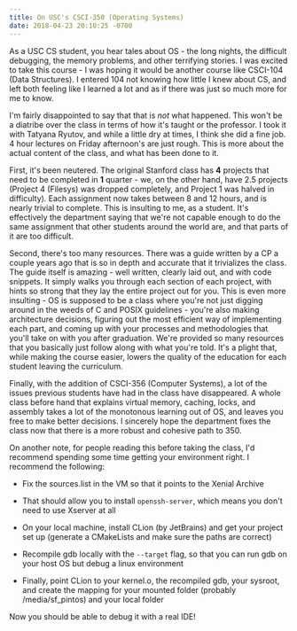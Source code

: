 ```yaml
---
title: On USC's CSCI-350 (Operating Systems)
date: 2018-04-23 20:10:25 -0700
---
```


As a USC CS student, you hear tales about OS - the long nights, the difficult debugging, the memory problems, and other terrifying stories. I was excited to take this course - I was hoping it would be another course like CSCI-104 (Data Structures). I entered 104 not knowing how little I knew about CS, and left both feeling like I learned a lot and as if there was just so much more for me to know.

I'm fairly disappointed to say that that is _not_ what happened. This won't be a diatribe over the class in terms of how it's taught or the professor. I took it with Tatyana Ryutov, and while a little dry at times, I think she did a fine job. 4 hour lectures on Friday afternoon's are just rough. This is more about the actual content of the class, and what has been done to it.

First, it's been neutered. The original Stanford class has **4** projects that need to be completed in **1** quarter - we, on the other hand, have 2.5 projects (Project 4 (Filesys) was dropped completely, and Project 1 was halved in difficulty). Each assignment now takes between 8 and 12 hours, and is nearly trivial to complete. This is insulting to me, as a student. It's effectively the department saying that we're not capable enough to do the same assignment that other students around the world are, and that parts of it are too difficult.

Second, there's too many resources. There was a guide written by a CP a couple years ago that is so in depth and accurate that it trivializes the class. The guide itself is amazing - well written, clearly laid out, and with code snippets. It simply walks you through each section of each project, with hints so strong that they lay the entire project out for you. This is even more insulting - OS is supposed to be a class where you're not just digging around in the weeds of C and POSIX guidelines - you're also making architecture decisions, figuring out the most efficient way of implementing each part, and coming up with your processes and methodologies that you'll take on with you after graduation. We're provided so many resources that you basically just follow along with what you're told. It's a plight that, while making the course easier, lowers the quality of the education for each student leaving the curriculum.

Finally, with the addition of CSCI-356 (Computer Systems), a lot of the issues previous students have had in the class have disappeared. A whole class before hand that explains virtual memory, caching, locks, and assembly takes a lot of the monotonous learning out of OS, and leaves you free to make better decisions. I sincerely hope the department fixes the class now that there is a more robust and cohesive path to 350.

On another note, for people reading this before taking the class, I'd recommend spending some time getting your environment right. I recommend the following:

- Fix the sources.list in the VM so that it points to the Xenial Archive

- That should allow you to install `openssh-server`, which means you don't need to use Xserver at all

- On your local machine, install CLion (by JetBrains) and get your project set up (generate a CMakeLists and make sure the paths are correct)

- Recompile gdb locally with the `--target` flag, so that you can run gdb on your host OS but debug a linux environment

- Finally, point CLion to your kernel.o, the recompiled gdb, your sysroot, and create the mapping for your mounted folder (probably /media/sf_pintos) and your local folder

Now you should be able to debug it with a real IDE!
